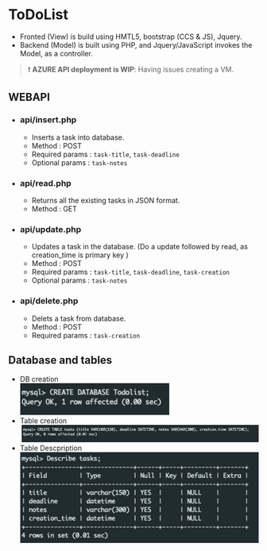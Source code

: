 # ToDoList

- Fronted (View) is build using HMTL5, bootstrap (CCS & JS), Jquery.
- Backend (Model) is built using PHP, and Jquery/JavaScript invokes the Model, as a controller.

> :exclamation: **AZURE API deployment is WIP**: Having issues creating a VM.



## WEBAPI
- ### api/insert.php
    - Inserts a task into database.
    - Method : POST
    - Required params : `task-title`, `task-deadline`
    - Optional params : `task-notes`

- ### api/read.php
    - Returns all the existing tasks in JSON format.
    - Method : GET
    
- ### api/update.php
    - Updates a task in the database. (Do a update followed by read, as creation_time is primary key )
    - Method : POST
    - Required params : `task-title`, `task-deadline`, `task-creation`
    - Optional params : `task-notes`

- ### api/delete.php
    - Delets a task from database.
    - Method : POST
    - Required params : `task-creation`

## Database and tables
- DB creation
    <br/><img src="./images/db_creation.jpg" width="300">
- Table creation
    <br/><img src="./images/table_creation.jpg" width="800">
- Table Descpription
    <br/><img src="./images/table_desc.jpg" width="800">